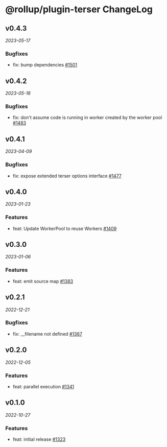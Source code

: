 # @rollup/plugin-terser ChangeLog

## v0.4.3

_2023-05-17_

### Bugfixes

- fix: bump dependencies [#1501](https://github.com/rollup/plugins/pull/1501)

## v0.4.2

_2023-05-16_

### Bugfixes

- fix: don't assume code is running in worker created by the worker pool [#1483](https://github.com/rollup/plugins/pull/1483)

## v0.4.1

_2023-04-09_

### Bugfixes

- fix: expose extended terser options interface [#1477](https://github.com/rollup/plugins/pull/1477)

## v0.4.0

_2023-01-23_

### Features

- feat: Update WorkerPool to reuse Workers [#1409](https://github.com/rollup/plugins/pull/1409)

## v0.3.0

_2023-01-06_

### Features

- feat: emit source map [#1383](https://github.com/rollup/plugins/pull/1383)

## v0.2.1

_2022-12-21_

### Bugfixes

- fix: \_\_filename not defined [#1367](https://github.com/rollup/plugins/pull/1367)

## v0.2.0

_2022-12-05_

### Features

- feat: parallel execution [#1341](https://github.com/rollup/plugins/pull/1341)

## v0.1.0

_2022-10-27_

### Features

- feat: initial release [#1323](https://github.com/rollup/plugins/pull/1323)

